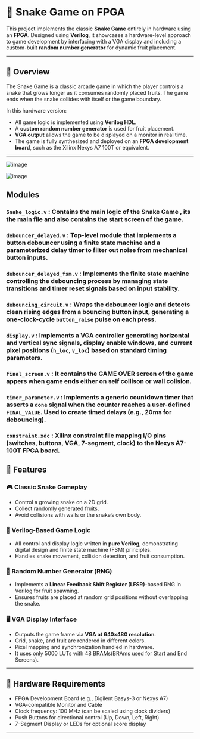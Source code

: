 # 🐍 Snake Game on FPGA

This project implements the classic **Snake Game** entirely in hardware using an **FPGA**. Designed using **Verilog**, it showcases a hardware-level approach to game development by interfacing with a VGA display and including a custom-built **random number generator** for dynamic fruit placement.

---

## 🚀 Overview

The Snake Game is a classic arcade game in which the player controls a snake that grows longer as it consumes randomly placed fruits. The game ends when the snake collides with itself or the game boundary.

In this hardware version:
- All game logic is implemented using **Verilog HDL**.
- A **custom random number generator** is used for fruit placement.
- **VGA output** allows the game to be displayed on a monitor in real time.
- The game is fully synthesized and deployed on an **FPGA development board**, such as the Xilinx Nexys A7 100T or equivalent.

---
![image](https://github.com/user-attachments/assets/4af22d70-c7c0-419a-9734-cc1093ad8eee)

![image](https://github.com/user-attachments/assets/378c2e24-a1ec-4520-b746-af95b338d7f6)

## Modules
### `Snake_logic.v` : Contains the main logic of the Snake Game , its the main file and also contains the start screen of the game.
### `debouncer_delayed.v` : Top-level module that implements a button debouncer using a finite state machine and a parameterized delay timer to filter out noise from mechanical button inputs.
### `debouncer_delayed_fsm.v` : Implements the finite state machine controlling the debouncing process by managing state transitions and timer reset signals based on input stability.
### `debouncing_circuit.v` : Wraps the debouncer logic and detects clean rising edges from a bouncing button input, generating a one-clock-cycle `button_raise` pulse on each press.
### `display.v` : Implements a VGA controller generating horizontal and vertical sync signals, display enable windows, and current pixel positions (`h_loc`, `v_loc`) based on standard timing parameters.
### `final_screen.v` : It contains the GAME OVER screen of the game appers when game ends either on self collison or wall colision.
### `timer_parameter.v` : Implements a generic countdown timer that asserts a `done` signal when the counter reaches a user-defined `FINAL_VALUE`. Used to create timed delays (e.g., 20ms for debouncing).
### `constraint.xdc` : Xilinx constraint file mapping I/O pins (switches, buttons, VGA, 7-segment, clock) to the Nexys A7-100T FPGA board.

## 🧩 Features

### 🎮 Classic Snake Gameplay
- Control a growing snake on a 2D grid.
- Collect randomly generated fruits.
- Avoid collisions with walls or the snake’s own body.

### 🧠 Verilog-Based Game Logic
- All control and display logic written in **pure Verilog**, demonstrating digital design and finite state machine (FSM) principles.
- Handles snake movement, collision detection, and fruit consumption.

### 🎲 Random Number Generator (RNG)
- Implements a **Linear Feedback Shift Register (LFSR)**-based RNG in Verilog for fruit spawning.
- Ensures fruits are placed at random grid positions without overlapping the snake.

### 🖥️ VGA Display Interface
- Outputs the game frame via **VGA at 640x480 resolution**.
- Grid, snake, and fruit are rendered in different colors.
- Pixel mapping and synchronization handled in hardware.
- It uses only 5000 LUTs with 48 BRAMs(BRAms used for Start and End Screens).

---

## 🔧 Hardware Requirements

- FPGA Development Board (e.g., Digilent Basys-3 or Nexys A7)
- VGA-compatible Monitor and Cable
- Clock frequency: 100 MHz (can be scaled using clock dividers)
- Push Buttons for directional control (Up, Down, Left, Right)
- 7-Segment Display or LEDs for optional score display

---
